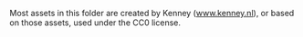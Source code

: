 Most assets in this folder are created by Kenney (www.kenney.nl), or based on those assets, used under the CC0 license.
